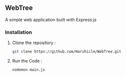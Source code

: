 ## **WebTree**

A simple web application built with Express.js

### **Installation**

1. Clone the repository :
   ```bash
   git clone https://github.com/Harshiile/WebTree.git
1. Run the Code :
   ```bash
   nodemon main.js
